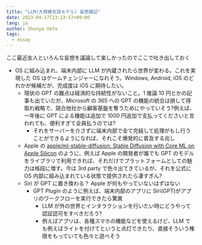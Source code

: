 ```yaml
---
title: "LLM(大規模言語モデル) 妄想雑記"
date: 2023-04-17T23:23:57+09:00
lang: ja
author: Shunya Ueta
tags:
  - essay
---
```


ここ最近友人といろんな妄想を議論して楽しかったのでここで吐き出しておく

- OS に組み込まれ、端末内部に LLM が内蔵されたら世界が変わる。これを実現した OS はゲームチェンジャーになれそう。Windows, Android, iOS のどれかが候補だが、完成度は iOS に期待したい。
  - 現状の GPT の難点は経済的な持続性がないこと。1 推論 10 円とかの記事も出ていたが、Microsoft の 365 への GPT の機能の統合は損して得取れ戦略で、競合他社から顧客基盤を奪うためにやっていそう?例えば、一年後に GPT による機能は追加で 1000 円追加で支払ってくださいと言われても、便利すぎて全員払うのでは?
    - それをサーバーを介さずに端末内部で全て完結して処理がもし行うことができるようになれば、それこそ爆発的に普及する兆し
  - Apple の [apple/ml\-stable\-diffusion: Stable Diffusion with Core ML on Apple Silicon](https://github.com/apple/ml-stable-diffusion) のように、例えば Apple の開発者が誰でも GPT のモデルをライブラリで利用できれば、それだけでプラットフォームとしての魅力は格段に増す。今は 3rd party で色々出てきているが、それを公式に OS 内部に組み込まれている状態で提供されたら凄すぎん?
  - Siri が GPT に置き換わる？ Apple が何もやっていないはずはない
    - GPT Plugin のように例えば、端末内部のアプリに Siri(GPT)がアプリのワークフローを実行できたら驚異
      - LLM が外の世界とインタラクションを行いたい時にどうやって認証認可をすべきだろう?
      - 例えばアプリは、各種スマホの機能などを使えるけど、LLM でも例えばライトを付けてというと点灯できたり、直接そういう権限をもっていても色々と遊べそう

